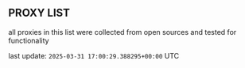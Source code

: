 ## PROXY LIST

all proxies in this list were collected from open sources and tested for functionality

last update: `2025-03-31 17:00:29.388295+00:00` UTC